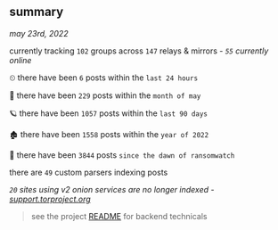 
## summary
_may 23rd, 2022_

currently tracking `102` groups across `147` relays & mirrors - _`55` currently online_

⏲ there have been `6` posts within the `last 24 hours`

🦈 there have been `229` posts within the `month of may`

🪐 there have been `1057` posts within the `last 90 days`

🏚 there have been `1558` posts within the `year of 2022`

🦕 there have been `3844` posts `since the dawn of ransomwatch`

there are `49` custom parsers indexing posts

_`20` sites using v2 onion services are no longer indexed - [support.torproject.org](https://support.torproject.org/onionservices/v2-deprecation/)_

> see the project [README](https://github.com/joshhighet/ransomwatch#ransomwatch--) for backend technicals

